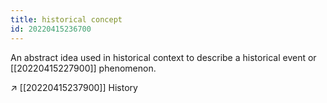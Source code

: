 ```yaml
---
title: historical concept
id: 20220415236700
---
```


An abstract idea used in historical context to describe a historical event or [[20220415227900]] phenomenon.

↗ [[20220415237900]] History
